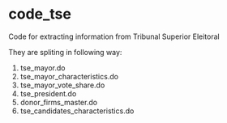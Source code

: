 # code_tse
 Code for extracting information from Tribunal Superior Eleitoral

They are spliting in following way:

1) tse_mayor.do
2) tse_mayor_characteristics.do
3) tse_mayor_vote_share.do
4) tse_president.do
5) donor_firms_master.do
6) tse_candidates_characteristics.do


